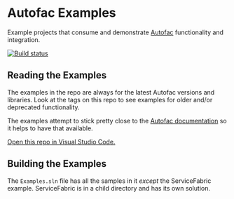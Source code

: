# Autofac Examples

Example projects that consume and demonstrate [Autofac](https://autofac.org) functionality and integration.

[![Build status](https://ci.appveyor.com/api/projects/status/ckc94rt42bfhdt6j?svg=true)](https://ci.appveyor.com/project/Autofac/examples)

## Reading the Examples

The examples in the repo are always for the latest Autofac versions and libraries. Look at the tags on this repo to see examples for older and/or deprecated functionality.

The examples attempt to stick pretty close to the [Autofac documentation](https://autofac.readthedocs.io) so it helps to have that available.

[Open this repo in Visual Studio Code.](https://open.vscode.dev/autofac/Examples)

## Building the Examples

The `Examples.sln` file has all the samples in it _except_ the ServiceFabric example. ServiceFabric is in a child directory and has its own solution.
